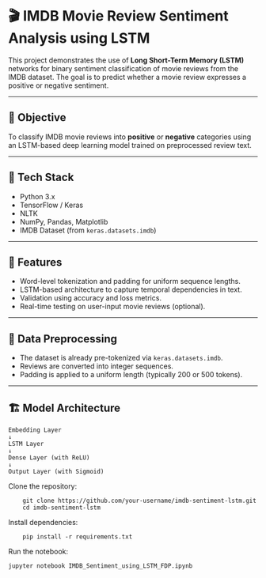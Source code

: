 # 🎬 IMDB Movie Review Sentiment Analysis using LSTM

This project demonstrates the use of **Long Short-Term Memory (LSTM)** networks for binary sentiment classification of movie reviews from the IMDB dataset. The goal is to predict whether a movie review expresses a positive or negative sentiment.

---

## 📌 Objective

To classify IMDB movie reviews into **positive** or **negative** categories using an LSTM-based deep learning model trained on preprocessed review text.

---

## 🧰 Tech Stack

- Python 3.x
- TensorFlow / Keras
- NLTK
- NumPy, Pandas, Matplotlib
- IMDB Dataset (from `keras.datasets.imdb`)

---

## 🧪 Features

- Word-level tokenization and padding for uniform sequence lengths.
- LSTM-based architecture to capture temporal dependencies in text.
- Validation using accuracy and loss metrics.
- Real-time testing on user-input movie reviews (optional).

---

## 🧼 Data Preprocessing

- The dataset is already pre-tokenized via `keras.datasets.imdb`.
- Reviews are converted into integer sequences.
- Padding is applied to a uniform length (typically 200 or 500 tokens).

---

## 🏗️ Model Architecture

```text
Embedding Layer
↓
LSTM Layer
↓
Dense Layer (with ReLU)
↓
Output Layer (with Sigmoid)

```
Clone the repository:

```
    git clone https://github.com/your-username/imdb-sentiment-lstm.git
    cd imdb-sentiment-lstm
```
Install dependencies:
```
    pip install -r requirements.txt
```
Run the notebook:

    jupyter notebook IMDB_Sentiment_using_LSTM_FDP.ipynb

